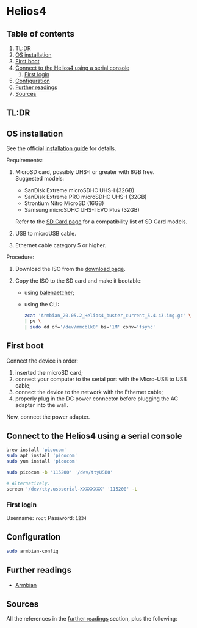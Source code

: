 # Helios4

## Table of contents <!-- omit in toc -->

1. [TL:DR](#tldr)
1. [OS installation](#os-installation)
1. [First boot](#first-boot)
1. [Connect to the Helios4 using a serial console](#connect-to-the-helios4-using-a-serial-console)
   1. [First login](#first-login)
1. [Configuration](#configuration)
1. [Further readings](#further-readings)
1. [Sources](#sources)

## TL:DR

## OS installation

See the official [installation guide] for details.

Requirements:

1. MicroSD card, possibly UHS-I or greater with 8GB free.<br/>
   Suggested models:
   
   - SanDisk Extreme microSDHC UHS-I (32GB)
   - SanDisk Extreme PRO microSDHC UHS-I (32GB)
   - Strontium Nitro MicroSD (16GB)
   - Samsung microSDHC UHS-I EVO Plus (32GB)

   Refer to the [SD Card page][tested microsd cards] for a compatibility list of SD Card models.

1. USB to microUSB cable.
1. Ethernet cable category 5 or higher.

Procedure:

1. Download the ISO from the [download page].
1. Copy the ISO to the SD card and make it bootable:
   
   - using [balenaetcher];
   - using the CLI:

     ```sh
     zcat 'Armbian_20.05.2_Helios4_buster_current_5.4.43.img.gz' \
     | pv \
     | sudo dd of='/dev/mmcblk0' bs='1M' conv='fsync'
     ```

## First boot

Connect the device in order:

1. inserted the microSD card;
1. connect your computer to the serial port with the Micro-USB to USB cable;
1. connect the device to the network with the Ethernet cable;
1. properly plug in the DC power connector before plugging the AC adapter into the wall.

Now, connect the power adapter.

## Connect to the Helios4 using a serial console

```sh
brew install 'picocom'
sudo apt install 'picocom'
sudo yum install 'picocom'

sudo picocom -b '115200' '/dev/ttyUSB0'

# Alternatively.
screen '/dev/tty.usbserial-XXXXXXXX' '115200' -L
```

### First login

Username: `root`
Password: `1234`

## Configuration

```sh
sudo armbian-config
```

## Further readings

- [Armbian]

## Sources

All the references in the [further readings] section, plus the following:

<!-- project's references -->
[download page]: https://wiki.kobol.io/download/#helios4
[installation guide]: https://wiki.kobol.io/helios4/install/
[tested microsd cards]: https://wiki.kobol.io/helios4/sdcard/#tested-microsd-card

<!-- internal references -->
[armbian]: armbian.md
[further readings]: #further-readings

<!-- external references -->
[balenaetcher]: http://etcher.io/
